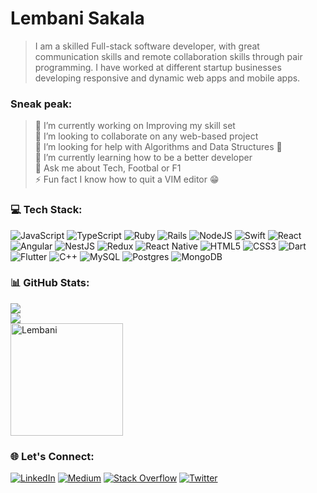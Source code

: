 # Lembani Sakala
> I am a skilled Full-stack software developer, with great communication skills and remote collaboration skills through pair programming. I have worked at different startup businesses developing responsive and dynamic web apps and mobile apps.

### Sneak peak:
> 🔭 I’m currently working on Improving my skill set<br>👯 I’m looking to collaborate on any web-based project<br>🤝 I’m looking for help with Algorithms and Data Structures 🥺<br>🌱 I’m currently learning how to be a better developer<br>💬 Ask me about Tech, Footbal or F1 <br>⚡ Fun fact I know how to quit a VIM editor 😁

### 💻 Tech Stack:
![JavaScript](https://img.shields.io/badge/javascript-%23323330.svg?style=flat&logo=javascript&logoColor=%23F7DF1E) ![TypeScript](https://img.shields.io/badge/typescript-%23007ACC.svg?style=flat&logo=typescript&logoColor=white) ![Ruby](https://img.shields.io/badge/ruby-%23CC342D.svg?style=flat&logo=ruby&logoColor=white) ![Rails](https://img.shields.io/badge/rails-%23CC0000.svg?style=flat&logo=ruby-on-rails&logoColor=white) ![NodeJS](https://img.shields.io/badge/node.js-6DA55F?style=flat&logo=node.js&logoColor=white) ![Swift](https://img.shields.io/badge/swift-F54A2A?style=flat&logo=swift&logoColor=white) ![React](https://img.shields.io/badge/react-%2320232a.svg?style=flat&logo=react&logoColor=%2361DAFB) ![Angular](https://img.shields.io/badge/angular-%23DD0031.svg?style=flat&logo=angular&logoColor=white) ![NestJS](https://img.shields.io/badge/nestjs-%23E0234E.svg?style=flat&logo=nestjs&logoColor=white) ![Redux](https://img.shields.io/badge/redux-%23593d88.svg?style=flat&logo=redux&logoColor=white) ![React Native](https://img.shields.io/badge/react_native-%2320232a.svg?style=flat&logo=react&logoColor=%2361DAFB) ![HTML5](https://img.shields.io/badge/html5-%23E34F26.svg?style=flat&logo=html5&logoColor=white) ![CSS3](https://img.shields.io/badge/css3-%231572B6.svg?style=flat&logo=css3&logoColor=white) ![Dart](https://img.shields.io/badge/dart-%230175C2.svg?style=flat&logo=dart&logoColor=white) ![Flutter](https://img.shields.io/badge/Flutter-%2302569B.svg?style=flat&logo=Flutter&logoColor=white) ![C++](https://img.shields.io/badge/c++-%2300599C.svg?style=flat&logo=c%2B%2B&logoColor=white) ![MySQL](https://img.shields.io/badge/mysql-%2300f.svg?style=flat&logo=mysql&logoColor=white) ![Postgres](https://img.shields.io/badge/postgres-%23316192.svg?style=flat&logo=postgresql&logoColor=white) ![MongoDB](https://img.shields.io/badge/MongoDB-%234ea94b.svg?style=flat&logo=mongodb&logoColor=white)

### 📊 GitHub Stats:
![](https://github-readme-stats.vercel.app/api?username=Lembani&theme=merko&hide_border=true&include_all_commits=false&count_private=true)<br/>
![](https://github-readme-streak-stats.herokuapp.com/?user=Lembani&theme=merko&hide_border=true)<br/>
<img height="180em" src="https://github-readme-stats.vercel.app/api/top-langs/?username=Lembani&hide=less,scss,hack&show_icons=true&theme=chartreuse-dark&layout=compact&langs_count=9" alt="Lembani" valign="center" />


### 🌐 Let's Connect:
[![LinkedIn](https://img.shields.io/badge/LinkedIn-%230077B5.svg?logo=linkedin&logoColor=white)](https://linkedin.com/in/lembani-sakala) [![Medium](https://img.shields.io/badge/Medium-12100E?logo=medium&logoColor=white)](https://medium.com/@lembanisakala) [![Stack Overflow](https://img.shields.io/badge/-Stackoverflow-FE7A16?logo=stack-overflow&logoColor=white)](https://stackoverflow.com/users/8871551) [![Twitter](https://img.shields.io/badge/Twitter-%231DA1F2.svg?logo=Twitter&logoColor=white)](https://twitter.com/Lembani_)
